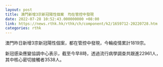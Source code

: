 ```yaml
---
layout: post
title: 澳門新增3宗新冠陽性個案　均在管控中發現
date: 2022-07-28 10:52:43.000000000 +08:00
link: https://news.rthk.hk/rthk/ch/component/k2/1659712-20220728.htm
categories: rthk
---
```


澳門昨日新增3宗新冠陽性個案，都在管控中發現，今輪疫情累計1819宗。

新冠感染應變協調中心表示，截至今早8時，透過流行病學調查共跟進22961人，其中核心密切接觸者3538人。

